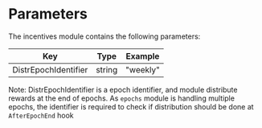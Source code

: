 <!--
order: 8
-->

# Parameters

The incentives module contains the following parameters:

| Key                  | Type   | Example  |
| -------------------- | ------ | -------- |
| DistrEpochIdentifier | string | "weekly" |

Note:
DistrEpochIdentifier is a epoch identifier, and module distribute rewards at the end of epochs.
As `epochs` module is handling multiple epochs, the identifier is required to check if distribution should be done at `AfterEpochEnd` hook
